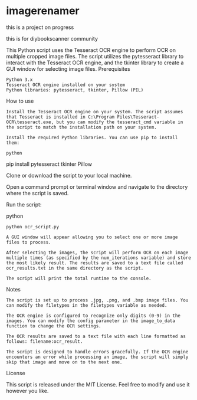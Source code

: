 # imagerenamer

this is a project on progress


this is for diybookscanner community

This Python script uses the Tesseract OCR engine to perform OCR on multiple cropped image files. The script utilizes the pytesseract library to interact with the Tesseract OCR engine, and the tkinter library to create a GUI window for selecting image files.
Prerequisites

    Python 3.x
    Tesseract OCR engine installed on your system
    Python libraries: pytesseract, tkinter, Pillow (PIL)

How to use

    Install the Tesseract OCR engine on your system. The script assumes that Tesseract is installed in C:\Program Files\Tesseract-OCR\tesseract.exe, but you can modify the tesseract_cmd variable in the script to match the installation path on your system.

    Install the required Python libraries. You can use pip to install them:

    python

pip install pytesseract tkinter Pillow

Clone or download the script to your local machine.

Open a command prompt or terminal window and navigate to the directory where the script is saved.

Run the script:

python

    python ocr_script.py

    A GUI window will appear allowing you to select one or more image files to process.

    After selecting the images, the script will perform OCR on each image multiple times (as specified by the num_iterations variable) and store the most likely result. The results are saved to a text file called ocr_results.txt in the same directory as the script.

    The script will print the total runtime to the console.

Notes

    The script is set up to process .jpg, .png, and .bmp image files. You can modify the filetypes in the filetypes variable as needed.

    The OCR engine is configured to recognize only digits (0-9) in the images. You can modify the config parameter in the image_to_data function to change the OCR settings.

    The OCR results are saved to a text file with each line formatted as follows: filename:ocr_result.

    The script is designed to handle errors gracefully. If the OCR engine encounters an error while processing an image, the script will simply skip that image and move on to the next one.

License

This script is released under the MIT License. Feel free to modify and use it however you like.
